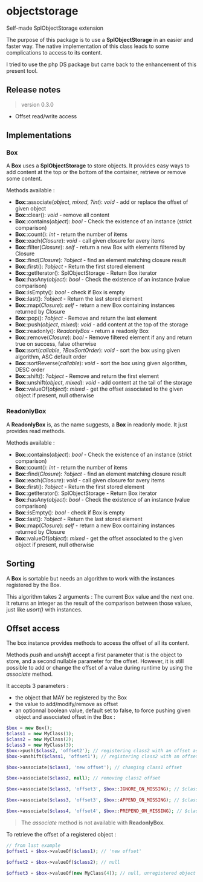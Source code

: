 # objectstorage

Self-made SplObjectStorage extension

The purpose of this package is to use a **SplObjectStorage** in an easier and faster way.
The native implementation of this class leads to some complications to access to its content.

I tried to use the php DS package but came back to the enhancement of this present tool.

## Release notes

> version 0.3.0

- Offset read/write access

## Implementations

### Box

A **Box** uses a **SplObjectStorage** to store objects.
It provides easy ways to add content at the top or the bottom of the container, retrieve or remove some content.

Methods available :

- **Box**::associate(_object_, _mixed_, _?int_): _void_ - add or replace the offset of given object
- **Box**::clear(): _void_ - remove all content
- **Box**::contains(_object_): _bool_ - Check the existence of an instance (strict comparison)
- **Box**::count(): _int_ - return the number of items
- **Box**::each(_Closure_): _void_ - call given closure for avery items
- **Box**::filter(_Closure_): _self_ - return a new Box with elements filtered by Closure
- **Box**::find(_Closure_): _?object_ - find an element matching closure result
- **Box**::first(): _?object_ - Return the first stored element
- **Box**::getIterator(): SplObjectStorage - Return Box iterator
- **Box**::hasAny(_object_): _bool_ - Check the existence of an instance (value comparison)
- **Box**::isEmpty(): _bool_ - check if Box is empty
- **Box**::last(): _?object_ - Return the last stored element
- **Box**::map(_Closure_): _self_ - return a new Box containing instances returned by Closure
- **Box**::pop(): _?object_ - Remove and return the last element
- **Box**::push(_object_, _mixed_): _void_ - add content at the top of the storage
- **Box**::readonly(): _ReadonlyBox_ - return a readonly Box
- **Box**::remove(_Closure_): _bool_ - Remove filtered element if any and return true on success, false otherwise
- **Box**::sort(_callable_, _?BoxSortOrder_): _void_ - sort the box using given algorithm, ASC default order
- **Box**::sortReverse(_callable_): _void_ - sort the box using given algorithm, DESC order
- **Box**::shift(): _?object_ - Remove and return the first element
- **Box**::unshift(_object_, _mixed_): _void_ - add content at the tail of the storage
- **Box**::valueOf(_object_): _mixed_ - get the offset associated to the given object if present, null otherwise

### ReadonlyBox

A **ReadonlyBox** is, as the name suggests, a **Box** in readonly mode. It just provides read methods.

Methods available :

- **Box**::contains(_object_): _bool_ - Check the existence of an instance (strict comparison)
- **Box**::count(): _int_ - return the number of items
- **Box**::find(_Closure_): _?object_ - find an element matching closure result
- **Box**::each(_Closure_): _void_ - call given closure for avery items
- **Box**::first(): _?object_ - Return the first stored element
- **Box**::getIterator(): SplObjectStorage - Return Box iterator
- **Box**::hasAny(_object_): _bool_ - Check the existence of an instance (value comparison)
- **Box**::isEmpty(): _bool_ - check if Box is empty
- **Box**::last(): _?object_ - Return the last stored element
- **Box**::map(_Closure_): _self_ - return a new Box containing instances returned by Closure
- **Box**::valueOf(_object_): _mixed_ - get the offset associated to the given object if present, null otherwise

## Sorting

A **Box** is sortable but needs an algorithm to work with the instances registered by the Box.

This algorithm takes 2 arguments : The current Box value and the next one.
It returns an integer as the result of the comparison between those values, just like _usort()_ with instances.

## Offset access

The box instance provides methods to access the offset of all its content.

Methods _push_ and _unshift_ accept a first parameter that is the object to store, and a second nullable parameter for the offset.
However, it is still possible to add or change the offset of a value during runtime by using the _associate_ method.

It accepts 3 parameters :

- the object that MAY be registered by the Box
- the value to add/modify/remove as offset
- an optionnal boolean value, default set to false, to force pushing given object and associated offset in the Box :

```php
$box = new Box();
$class1 = new MyClass(1);
$class2 = new MyClass(2);
$class3 = new MyClass(3);
$box->push($class2, 'offset2'); // registering class2 with an offset as Box head
$box->unshift($class1, 'offset1'); // registering class2 with an offset as Box tail

$box->associate($class1, 'new offset'); // changing class1 offset

$box->associate($class2, null); // removing class2 offset

$box->associate($class3, 'offset3', $box::IGNORE_ON_MISSING); // $class3 not registered, no action (default behavior)

$box->associate($class3, 'offset3', $box::APPEND_ON_MISSING); // $class3 pushed in Box with its offset

$box->associate($class4, 'offset4', $box::PREPEND_ON_MISSING); // $class4 added as Box tail with its offset

```

> The _associate_ method is not available with **ReadonlyBox**.

To retrieve the offset of a registered object :

```php
// from last example
$offset1 = $box->valueOf($class1); // 'new offset' 

$offset2 = $box->valueOf($class2); // null 

$offset3 = $box->valueOf(new MyClass(4)); // null, unregistered object

```
